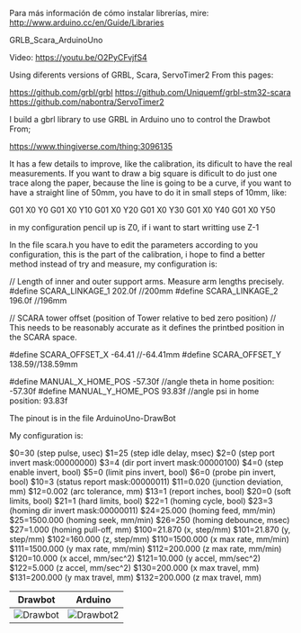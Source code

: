 Para más información de cómo instalar librerías, mire: http://www.arduino.cc/en/Guide/Libraries

GRLB_Scara_ArduinoUno

Video:
https://youtu.be/O2PyCFvjfS4

Using diferents versions of GRBL, Scara, ServoTimer2 From this pages:

https://github.com/grbl/grbl
https://github.com/Uniquemf/grbl-stm32-scara
https://github.com/nabontra/ServoTimer2

I build a gbrl library to use GRBL in Arduino uno to control the Drawbot From;

https://www.thingiverse.com/thing:3096135

It has a few details to improve, like the calibration, its dificult to have the real measurements.
If you want to draw a big square is dificult to do just one trace along the paper, because the line is going to be a curve, if you want to have a straight line of 50mm, you have to do it in small steps of 10mm, like:

G01 X0 Y0
G01 X0 Y10
G01 X0 Y20
G01 X0 Y30
G01 X0 Y40
G01 X0 Y50

in my configuration pencil up is Z0, if i want to start writting use Z-1

In the file scara.h you have to edit the parameters according to you configuration, this is the part of the calibration, i hope to find a better method instead of try and measure, my configuration is:

// Length of inner and outer support arms. Measure arm lengths precisely.
#define SCARA_LINKAGE_1 202.0f //200mm
#define SCARA_LINKAGE_2 196.0f //196mm

// SCARA tower offset (position of Tower relative to bed zero position)
// This needs to be reasonably accurate as it defines the printbed position in the SCARA space.

#define SCARA_OFFSET_X -64.41 //-64.41mm
#define SCARA_OFFSET_Y 138.59//138.59mm	

#define MANUAL_X_HOME_POS -57.30f //angle theta in home position: -57.30f
#define MANUAL_Y_HOME_POS 93.83f //angle psi in home position: 93.83f

The pinout is in the file ArduinoUno-DrawBot

My configuration is:

$0=30 (step pulse, usec)
$1=25 (step idle delay, msec)
$2=0 (step port invert mask:00000000)
$3=4 (dir port invert mask:00000100)
$4=0 (step enable invert, bool)
$5=0 (limit pins invert, bool)
$6=0 (probe pin invert, bool)
$10=3 (status report mask:00000011)
$11=0.020 (junction deviation, mm)
$12=0.002 (arc tolerance, mm)
$13=1 (report inches, bool)
$20=0 (soft limits, bool)
$21=1 (hard limits, bool)
$22=1 (homing cycle, bool)
$23=3 (homing dir invert mask:00000011)
$24=25.000 (homing feed, mm/min)
$25=1500.000 (homing seek, mm/min)
$26=250 (homing debounce, msec)
$27=1.000 (homing pull-off, mm)
$100=21.870 (x, step/mm)
$101=21.870 (y, step/mm)
$102=160.000 (z, step/mm)
$110=1500.000 (x max rate, mm/min)
$111=1500.000 (y max rate, mm/min)
$112=200.000 (z max rate, mm/min)
$120=10.000 (x accel, mm/sec^2)
$121=10.000 (y accel, mm/sec^2)
$122=5.000 (z accel, mm/sec^2)
$130=200.000 (x max travel, mm)
$131=200.000 (y max travel, mm)
$132=200.000 (z max travel, mm)

Drawbot                    |  Arduino
:-------------------------:|:-------------------------:
![Drawbot](https://github.com/criscol64/DrawBot/blob/main/Drawbot1.JPG) | ![Drawbot2](https://github.com/criscol64/DrawBot/blob/main/Drawbot2.JPG)
